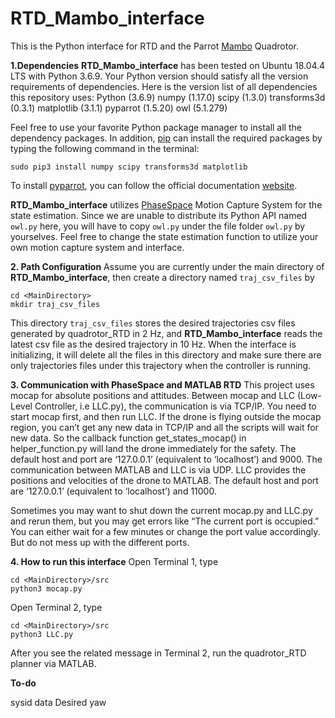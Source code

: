 # RTD_Mambo_interface

This is the Python interface for RTD and the Parrot [Mambo](https://www.parrot.com/us/drones/parrot-mambo-fpv) Quadrotor.


**1.Dependencies**
**RTD_Mambo_interface** has been tested on Ubuntu 18.04.4 LTS with Python 3.6.9. Your Python version should satisfy all the version requirements of dependencies. Here is the version list of all dependencies this repository uses:
Python (3.6.9)
numpy (1.17.0)
scipy (1.3.0)
transforms3d (0.3.1)
matplotlib (3.1.1)
pyparrot (1.5.20)
owl (5.1.279)

Feel free to use your favorite Python package manager to install all the dependency packages. In addition, [pip](https://pip.pypa.io/en/stable/) can install the required packages by typing the following command in the terminal:
```
sudo pip3 install numpy scipy transforms3d matplotlib
```

To install [pyparrot](https://github.com/amymcgovern/pyparrot), you can follow the official documentation [website](https://pyparrot.readthedocs.io/en/latest/installation.html).

**RTD_Mambo_interface** utilizes [PhaseSpace](https://www.phasespace.com/) Motion Capture System for the state estimation. Since we are unable to distribute its Python API named `owl.py` here, you will have to copy `owl.py` under the file folder `owl.py` by yourselves. Feel free to change the state estimation function to utilize your own motion capture system and interface.


**2. Path Configuration**
Assume you are currently under the main directory of **RTD_Mambo_interface**, then create a directory named `traj_csv_files` by
```
cd <MainDirectory>
mkdir traj_csv_files
```

This directory `traj_csv_files` stores the desired trajectories csv files generated by quadrotor_RTD in 2 Hz, and **RTD_Mambo_interface** reads the latest csv file as the desired trajectory in 10 Hz. When the interface is initializing, it will delete all the files in this directory and make sure there are only trajectories files under this trajectory when the controller is running.


**3. Communication with PhaseSpace and MATLAB RTD**
This project uses mocap for absolute positions and attitudes. Between mocap and LLC (Low-Level Controller, i.e LLC.py), the communication is via TCP/IP. You need to start mocap first, and then run LLC. If the drone is flying outside the mocap region, you can’t get any new data in TCP/IP and all the scripts will wait for new data. So the callback function get_states_mocap() in helper_function.py will land the drone immediately for the safety. The default host and port are ‘127.0.0.1’ (equivalent to ‘localhost’) and 9000. The communication between MATLAB and LLC is via UDP. LLC provides the positions and velocities of the drone to MATLAB. The default host and port are ‘127.0.0.1’ (equivalent to ‘localhost’) and 11000.

Sometimes you may want to shut down the current mocap.py and LLC.py and rerun them, but you may get errors like “The current port is occupied.” You can either wait for a few minutes or change the port value accordingly. But do not mess up with the different ports.





**4. How to run this interface**
Open Terminal 1, type
```
cd <MainDirectory>/src
python3 mocap.py
```

Open Terminal 2, type
```
cd <MainDirectory>/src
python3 LLC.py
```

After you see the related message in Terminal 2, run the quadrotor_RTD planner via MATLAB.



**To-do**

sysid data
Desired yaw

